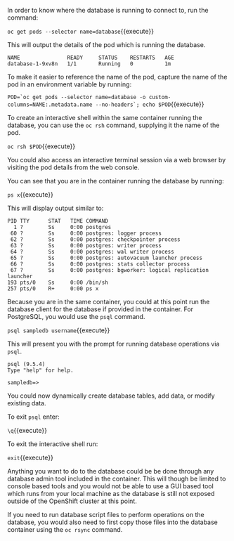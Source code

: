 In order to know where the database is running to connect to, run the command:

``oc get pods --selector name=database``{{execute}}

This will output the details of the pod which is running the database.

```
NAME               READY     STATUS    RESTARTS   AGE
database-1-9xv8n   1/1       Running   0          1m
```

To make it easier to reference the name of the pod, capture the name of the pod in an environment variable by running:

``POD=`oc get pods --selector name=database -o custom-columns=NAME:.metadata.name --no-headers`; echo $POD``{{execute}}

To create an interactive shell within the same container running the database, you can use the ``oc rsh`` command, supplying it the name of the pod.

``oc rsh $POD``{{execute}}

You could also access an interactive terminal session via a web browser by visiting the pod details from the web console.

You can see that you are in the container running the database by running:

``ps x``{{execute}}

This will display output similar to:

```
PID TTY      STAT   TIME COMMAND
  1 ?        Ss     0:00 postgres
 60 ?        Ss     0:00 postgres: logger process
 62 ?        Ss     0:00 postgres: checkpointer process
 63 ?        Ss     0:00 postgres: writer process
 64 ?        Ss     0:00 postgres: wal writer process
 65 ?        Ss     0:00 postgres: autovacuum launcher process
 66 ?        Ss     0:00 postgres: stats collector process
 67 ?        Ss     0:00 postgres: bgworker: logical replication launcher
193 pts/0    Ss     0:00 /bin/sh
257 pts/0    R+     0:00 ps x
```

Because you are in the same container, you could at this point run the database client for the database if provided in the container. For PostgreSQL, you would use the ``psql`` command.

``psql sampledb username``{{execute}}

This will present you with the prompt for running database operations via ``psql``.

```
psql (9.5.4)
Type "help" for help.

sampledb=>
```

You could now dynamically create database tables, add data, or modify existing data.

To exit ``psql`` enter:

``\q``{{execute}}

To exit the interactive shell run:

``exit``{{execute}}

Anything you want to do to the database could be be done through any database admin tool included in the container. This will though be limited to console based tools and you would not be able to use a GUI based tool which runs from your local machine as the database is still not exposed outside of the OpenShift cluster at this point.

If you need to run database script files to perform operations on the database, you would also need to first copy those files into the database container using the ``oc rsync`` command.

